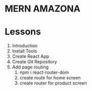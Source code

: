 # MERN AMAZONA

# Lessons

1. Introduction
2. Install Tools
3. Create React App
4. Create Git Repository
5. Add page routing
   1. npm i react-router-dom
   2. create route for home screen
   3. create router for product screen
